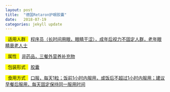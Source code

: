 ```yaml
---
layout: post
title:  "德国Retaron护眼胶囊"
date:   2018-07-19
categories: jekyll update
---
```

<span style="background-color: #ffff00">&nbsp;&nbsp;适用人群&nbsp;&nbsp;</span>&nbsp;
[程序员（长时间用眼，眼睛干涩），成年后视力不固定人群，老年眼睛衰老人士](http://trust.jrj.com.cn/2017/11/14074223379273.shtml)

<span style="background-color: #ffff00">&nbsp;&nbsp;属性&nbsp;&nbsp;</span>&nbsp;
[非药品，三餐外营养补充物](http://trust.jrj.com.cn/2017/11/14074223379273.shtml)

<span style="background-color: #ffff00">&nbsp;&nbsp;包装形式&nbsp;&nbsp;</span>&nbsp;
[胶囊](http://trust.jrj.com.cn/2017/11/14074223379273.shtml)

<span style="background-color: #ffff00">&nbsp;&nbsp;食用方式&nbsp;&nbsp;</span>&nbsp;
[口服，每天1粒；饭前1小时内服用，或饭后不超过1小时内服用；建议早餐后服用，每天固定保持同一服用时间](http://trust.jrj.com.cn/2017/11/14074223379273.shtml)
